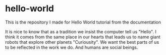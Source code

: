 # hello-world
This is the repository I made for Hello World tutorial from the documentation

It is nice to know that as a tradition we insist the computer tell us "Hello". I think it comes from the same place in our
hearts that leads us to name giant robots that explore other planets "Curiousity". We want the best parts
of us to be reflected in the work we do. And humans are social beings.
